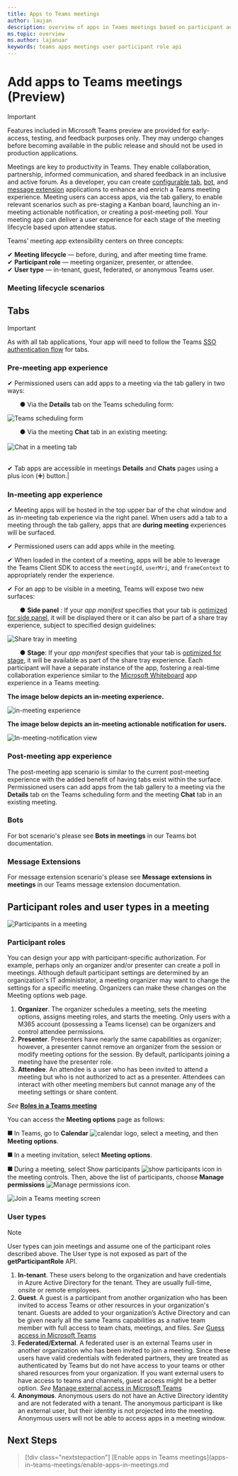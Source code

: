 ```yaml
---
title: Apps to Teams meetings 
author: laujan
description: overview of apps in Teams meetings based on participant and user role
ms.topic: overview
ms.author: lajanuar
keywords: teams apps meetings user participant role api  
---
```

# Add apps to Teams meetings (Preview)

>[!IMPORTANT]
> Features included in Microsoft Teams preview are provided for early-access, testing, and feedback purposes only. They may undergo changes before becoming available in the public release and should not be used in production applications.

Meetings are key to productivity in Teams. They enable collaboration, partnership, informed communication, and shared feedback in an inclusive and active forum. As a developer, you can create [configurable tab](../tabs/what-are-tabs.md#how-do-tabs-work), [bot](../bots/what-are-bots.md), and [message extension](../messaging-extensions/what-are-messaging-extensions.md) applications to enhance and enrich a Teams meeting experience. Meeting users can access apps, via the tab gallery, to enable relevant scenarios such as pre-staging a Kanban board, launching an in-meeting actionable notification, or creating a post-meeting poll. Your meeting app can deliver a user experience for each stage of the meeting lifecycle based upon attendee status.

Teams’ meeting app extensibility centers on three concepts:

✔ **Meeting lifecycle** — before, during, and after meeting time frame.  
✔ **Participant role** — meeting organizer, presenter, or attendee.  
✔ **User type** — in-tenant, guest, federated, or anonymous Teams user.

<!-- markdownlint-disable MD001 -->
### Meeting lifecycle scenarios

## Tabs

> [!IMPORTANT]
> As with all tab applications, Your app will need to follow the Teams [SSO authentication flow](../tabs/how-to/authentication/auth-aad-sso.md) for tabs.

### Pre-meeting app experience

✔ Permissioned users can add apps to a meeting via the tab gallery in two ways:

&emsp;&emsp;&#9679; Via the **Details** tab on the Teams scheduling form:

![Teams scheduling form](../assets/images/apps-in-meetings/teams-meeting-scheduling-form.png) 

&emsp;&emsp;&#9679;  Via the meeting **Chat** tab in an existing meeting:</br> </br>![Chat in a meeting tab](../assets/images/apps-in-meetings/chat-in-meeting.png) </br>&#8199;  

✔ Tab apps are accessible in meetings **Details** and **Chats** pages using a plus icon (➕) button.|

### In-meeting app experience

✔ Meeting apps will be hosted in the top upper bar of the chat window and as in-meeting tab experience via the right panel. When users add a tab to a meeting through the tab gallery, apps that are **during meeting** experiences will be surfaced.

✔ Permissioned users can add apps while in the meeting.

✔ When loaded in the context of a meeting, apps will be able to leverage the Teams Client SDK to access the `meetingId`, `userMri`, and `frameContext` to appropriately render the experience.

✔ For an app to be visible in a meeting, Teams will expose two new surfaces: 

&emsp;&emsp;&#9679; **Side panel** : If your _app manifest_ specifies that your tab is [optimized for side panel](create-apps-for-teams-meetings.md#in-meeting), it will be displayed there or it can also be part of a share tray experience, subject to specified design guidelines:

 ![Share tray in meeting](../assets/images/apps-in-meetings/share-tray-in-meeting.png)

&emsp;&emsp;&#9679; **Stage**: If your _app manifest_ specifies that your tab is [optimized for stage](create-apps-for-teams-meetings.md#in-meeting), it will be available as part of the share tray experience. Each participant will have a separate instance of the app, fostering  a real-time collaboration experience similar to the [Microsoft Whiteboard](https://support.microsoft.com/en-us/office/use-whiteboard-in-microsoft-teams-7a6e7218-e9dc-4ccc-89aa-b1a0bb9c31ee?ui=en-us&rs=en-us&ad=us) app experience in a Teams meeting.

**The image below depicts an in-meeting experience.**

![in-meeting experience](../assets/images/apps-in-meetings/in-meeting-experience.png)

**The image below depicts an in-meeting actionable notification for users.**

![In-meeting-notification view](../assets/images/apps-in-meetings/in-meeting-notification.png)

### Post-meeting app experience

The post-meeting app scenario is similar to the current post-meeting experience with the added benefit of having tabs exist within the surface. Permissioned users can add apps from the tab gallery to a meeting via the **Details** tab on the Teams scheduling form and the meeting **Chat** tab in an existing meeting.

### Bots

For bot scenario's please see **Bots in meetings** in our Teams bot documentation.

### Message Extensions

For message extension scenario's please see **Message extensions in meetings** in our Teams message extension documentation.

## Participant roles and user types in a meeting

![Participants in a meeting](../assets/images/apps-in-meetings/participant-roles.png)

### Participant roles

You can design your app with participant-specific authorization. For example, perhaps only an organizer and/or presenter can create a poll in meetings. Although default participant settings are determined by an organization's IT administrator, a meeting organizer may want to change the settings for a specific meeting. Organizers can make these changes on the Meeting options web page.

1. **Organizer**. The organizer schedules a meeting, sets the meeting options, assigns meeting roles, and starts the meeting. Only users with a M365 account (possessing a Teams license) can be organizers and control attendee permissions.
1. **Presenter**. Presenters have nearly the same capabilities as organizer; however, a presenter cannot remove an organizer from the session or modify meeting options for the session. By default, participants joining a meeting have the presenter role.
1. **Attendee**. An attendee is a user who has been invited to attend a meeting but who is not authorized to act as a presenter. Attendees can interact with other meeting members but cannot manage any of the meeting settings or share content.

_See_ [**Roles in a Teams meeting**](https://support.microsoft.com/office/roles-in-a-teams-meeting-c16fa7d0-1666-4dde-8686-0a0bfe16e019)

You can access the  **Meeting options** page as follows:

&#11200; In Teams, go to **Calendar** ![calendar logo](../assets/images/apps-in-meetings/calendar-logo.png), select a meeting, and then **Meeting options**.

&#11200; In a meeting invitation, select **Meeting options**.

&#11200; During a meeting, select Show participants ![show participants icon](../assets/images/apps-in-meetings/show-participants.png) in the meeting controls. Then, above the list of participants, choose **Manage permissions** ![Manage permissions icon](../assets/images/apps-in-meetings/manage-permissions.jpg).

![Join a Teams meeting screen](../assets/images/apps-in-meetings/join-a-meeting.png)

### User types

> [!NOTE]
> User types can join meetings and assume one of the participant roles described above. The User type is not exposed as part of the **getParticipantRole** API.

1. **In-tenant**. These users belong to the organization and have credentials in Azure Active Directory for the tenant. They are usually full-time, onsite or remote employees.
1. **Guest**. A guest is a participant from another organization who has been invited to access Teams or other resources in your organization's tenant. Guests are added to your organization’s Active Directory and can be given nearly all the same Teams capabilities as a native team member with full access to team chats, meetings, and files. _See_ [Guess access in Microsoft Teams](/microsoftteams/guest-access)
1. **Federated/External**. A federated user is an external Teams user in another organization who has been invited to join a meeting. Since these users have valid credentials with federated partners, they are treated as authenticated by Teams but do not have access to your teams or other shared resources from your organization. If you want external users to have access to teams and channels, guest access might be a better option. _See_ [Manage external access in Microsoft Teams](/microsoftteams/manage-external-access)
1. **Anonymous**. Anonymous users do not have an Active Directory identity and are not federated with a tenant. The anonymous participant is like an external user, but their identity is not projected into the meeting. Anonymous users will not be able to access apps in a meeting window.

## Next Steps

> [!div class="nextstepaction"]
> [Enable apps in Teams meetings](apps-in-teams-meetings/enable-apps-in-meetings.md
